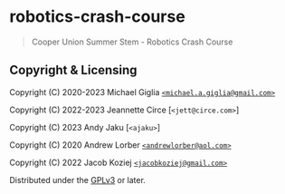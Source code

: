 # robotics-crash-course

> Cooper Union Summer Stem - Robotics Crash Course


## Copyright & Licensing

Copyright (C) 2020-2023  Michael Giglia [`<michael.a.giglia@gmail.com>`]

Copyright (C) 2022-2023  Jeannette Circe [`<jett@circe.com>`]

Copyright (C) 2023  Andy Jaku [`<ajaku>`]

Copyright (C) 2020  Andrew Lorber [`<andrewlorber@aol.com>`]

Copyright (C) 2022  Jacob Koziej [`<jacobkoziej@gmail.com>`]

Distributed under the [GPLv3] or later.


[`<michael.a.giglia@gmail.com>`]: mailto:michael.a.giglia@gmail.com
['<jett@circe.com>']: mailto:jett@circe.com
[`<andrewlorber@aol.com>`]: mailto:andrewlorber@aol.com
[`<jacobkoziej@gmail.com>`]: mailto:jacobkoziej@gmail.com
[GPLv3]: LICENSE.md
